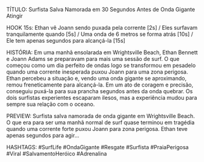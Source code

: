 TÍTULO: Surfista Salva Namorada em 30 Segundos Antes de Onda Gigante Atingir

HOOK 15s:
Ethan vê Joann sendo puxada pela corrente [2s] / Eles surfavam tranquilamente quando [5s] / Uma onda de 6 metros se forma atrás [10s] / Ele tem apenas segundos para alcançá-la [15s]

HISTÓRIA:
Em uma manhã ensolarada em Wrightsville Beach, Ethan Bennett e Joann Adams se preparavam para mais uma sessão de surf. O que começou como um dia perfeito de ondas logo se transformou em pesadelo quando uma corrente inesperada puxou Joann para uma zona perigosa. Ethan percebeu a situação e, vendo uma onda gigante se aproximando, remou freneticamente para alcançá-la. Em um ato de coragem e precisão, conseguiu puxá-la para sua prancha segundos antes da onda quebrar. Os dois surfistas experientes escaparam ilesos, mas a experiência mudou para sempre sua relação com o oceano.

PREVIEW:
Surfista salva namorada de onda gigante em Wrightsville Beach. O que era para ser uma manhã normal de surf quase terminou em tragédia quando uma corrente forte puxou Joann para zona perigosa. Ethan teve apenas segundos para agir...

HASHTAGS:
#SurfLife #OndaGigante #Resgate #Surfista #PraiaPerigosa #Viral #SalvamentoHeróico #Adrenalina